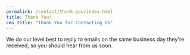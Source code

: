 ```yaml
---
permalink: /contact/thank-you/index.html
title: Thank You!
cms_title: "Thank You for Contacting Us"
---
```


We do our level best to reply to emails on the same business day they're received, so you should hear from us soon.
